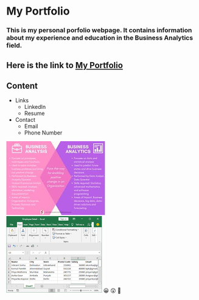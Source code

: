 # My Portfolio
### This is my personal porfolio webpage. It contains information about my experience and education in the Business Analytics field.

## Here is the link to [My Portfolio](masonjames.org)

## Content
- Links
  - LinkedIn
  - Resume
- Contact
  - Email
  - Phone Number

![alt text](images.jpeg)
![alt text](Unknown.png)
:grinning:
:astonished:
:poop:
